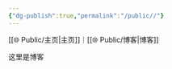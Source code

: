 ```yaml
---
{"dg-publish":true,"permalink":"/public//"}
---
```


[[🌐  Public/主页\|主页]]｜[[🌐  Public/博客\|博客]]


这里是博客